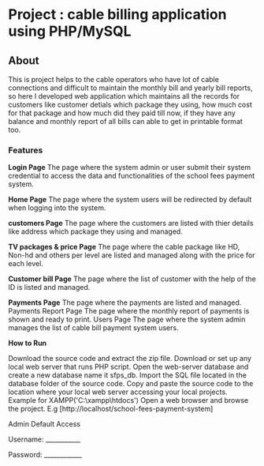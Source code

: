 # Project : cable billing application using PHP/MySQL

## About
This is project helps to the cable operators who have lot of cable connections and difficult to maintain the monthly bill and yearly bill reports, so here I developed web application which maintains all the records for customers like customer detials which package they using, how much cost for that package and how much did they paid till now, if they have any balance and monthly report of all bills can able to get in printable format too.


### Features
**Login Page**
The page where the system admin or user submit their system credential to access the data and functionalities of the school fees payment system.

**Home Page**
The page where the system users will be redirected by default when logging into the system.

**customers Page**
The page where the customers are listed  with thier details like address which package they using and managed.

**TV packages & price Page**
The page where the cable package like HD, Non-hd and others per level are listed and managed along with the price for each level.

**Customer bill Page**
The page where the list of customer with the help of the  ID is listed and managed.

**Payments Page**
​​​​​​​​​​​​​​The page where the payments are listed and managed.
Payments Report Page
The page where the monthly report of payments is shown and ready to print.​​​​​​​
Users Page
​​​​​​​The page where the system admin manages the list of cable bill payment system users.​​​​​​​


**How to Run**

Download the source code and extract the zip file.
Download or set up any local web server that runs PHP script.
Open the web-server database and create a new database name it sfps_db.
Import the SQL file located in the database folder of the source code.
Copy and paste the source code to the location where your local web server accessing your local projects. Example for XAMPP('C:\xampp\htdocs')
Open a web browser and browse the project. E.g [http://localhost/school-fees-payment-system]

Admin Default Access

Username: ___________

Password: ____________

